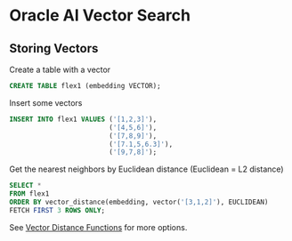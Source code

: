 # Oracle AI Vector Search

## Storing Vectors

Create a table with a vector  
```SQL
CREATE TABLE flex1 (embedding VECTOR);
```

Insert some vectors

```SQL
INSERT INTO flex1 VALUES ('[1,2,3]'),
                         ('[4,5,6]'),
                         ('[7,8,9]'),
                         ('[7.1,5,6.3]'),
                         ('[9,7,8]');
```

Get the nearest neighbors by Euclidean distance (Euclidean = L2 distance)

```SQL
SELECT *
FROM flex1
ORDER BY vector_distance(embedding, vector('[3,1,2]'), EUCLIDEAN)
FETCH FIRST 3 ROWS ONLY;
```

See [Vector Distance Functions](Vector%20Distance%20Functions.md) for more options.
